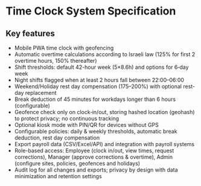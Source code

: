# Time Clock System Specification

## Key features

- Mobile PWA time clock with geofencing
- Automatic overtime calculations according to Israeli law (125% for first 2 overtime hours, 150% thereafter)
- Shift thresholds: default 42-hour week (5×8.6h) and options for 6‑day week
- Night shifts flagged when at least 2 hours fall between 22:00–06:00
- Weekend/Holiday rest day compensation (175–200%) with optional rest-day replacement
- Break deduction of 45 minutes for workdays longer than 6 hours (configurable)
- Geofence check only on clock‑in/out, storing hashed location (geohash) to protect privacy; no continuous tracking
- Optional kiosk mode with PIN/QR for devices without GPS
- Configurable policies: daily & weekly thresholds, automatic break deduction, rest day compensation
- Export payroll data (CSV/Excel/API) and integration with payroll systems
- Role-based access: Employee (clock in/out, view times, request corrections), Manager (approve corrections & overtime), Admin (configure sites, policies, geofences and holidays)
- Audit log for all changes and exports; privacy by design with data minimization and retention settings
